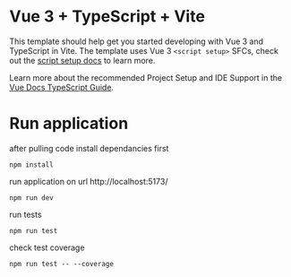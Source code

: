 # Vue 3 + TypeScript + Vite

This template should help get you started developing with Vue 3 and TypeScript in Vite. The template uses Vue 3 `<script setup>` SFCs, check out the [script setup docs](https://v3.vuejs.org/api/sfc-script-setup.html#sfc-script-setup) to learn more.

Learn more about the recommended Project Setup and IDE Support in the [Vue Docs TypeScript Guide](https://vuejs.org/guide/typescript/overview.html#project-setup).

# Run application

after pulling code install dependancies first 

``` npm install ```


run application on url http://localhost:5173/

``` npm run dev ```


run tests

``` npm run test ```

check test coverage

``` npm run test -- --coverage ```
